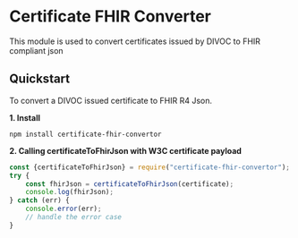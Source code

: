 # Certificate FHIR Converter

This module is used to convert certificates issued by DIVOC to FHIR compliant json

## Quickstart

To convert a DIVOC issued certificate to FHIR R4 Json.

**1. Install**

```shell
npm install certificate-fhir-convertor
```

**2. Calling certificateToFhirJson with W3C certificate payload**

```javascript
const {certificateToFhirJson} = require("certificate-fhir-convertor");
try {
    const fhirJson = certificateToFhirJson(certificate);
    console.log(fhirJson);
} catch (err) {
    console.error(err);
    // handle the error case
}
```

